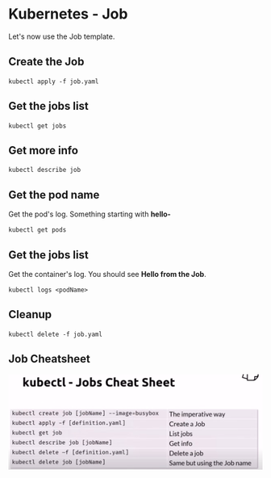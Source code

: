 # Kubernetes - Job

Let's now use the Job template.

## Create the Job

    kubectl apply -f job.yaml

## Get the jobs list

    kubectl get jobs

## Get more info

    kubectl describe job

## Get the pod name

Get the pod's log. Something starting with **hello-**

    kubectl get pods

## Get the jobs list

Get the container's log. You should see **Hello from the Job**.

    kubectl logs <podName>

## Cleanup

    kubectl delete -f job.yaml

## Job Cheatsheet

![alt text](image.png)

